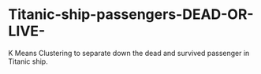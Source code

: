 # Titanic-ship-passengers-DEAD-OR-LIVE-
K Means Clustering to separate down the dead and survived passenger in Titanic ship. 
